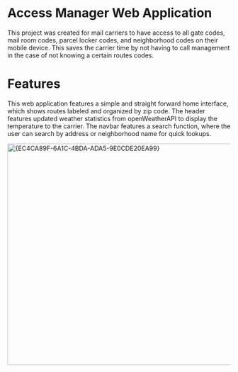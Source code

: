<h1>Access Manager Web Application</h1>
<p>This project was created for mail carriers to have access to all gate codes, mail room codes, parcel locker codes, and neighborhood codes on their mobile device. 
  This saves the carrier time by not having to call management in the case of not knowing a certain routes codes.</p>

<h1>Features</h1>
<p>This web application features a simple and straight forward home interface, which shows routes labeled and organized by zip code.
The header features updated weather statistics from openWeatherAPI to display the temperature to the carrier.
The navbar features a search function, where the user can search by address or neighborhood name for quick lookups.</p>

<img width="750" height="500" alt="{EC4CA89F-6A1C-4BDA-ADA5-9E0CDE20EA99}" src="https://github.com/user-attachments/assets/01fa7226-5911-4927-abd9-42dbd94170c0" />


